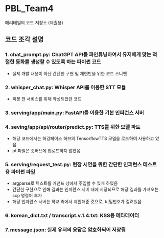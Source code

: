 # PBL_Team4

메리테일의 코드 저장소 (제출용)

## 코드 조각 설명

### 1. chat_prompt.py: ChatGPT API를 파인튜닝하여서 유저에게 맞는 적절한 동화를 생성할 수 있도록 하는 파이썬 코드

- 실제 개발 내용이 아닌 간단한 구현 및 재현만을 위한 코드 스니펫

### 2. whisper_chat.py: Whisper API를 이용한 STT 모듈

- 피봇 전 서비스를 위해 작성되었던 코드

### 3. serving/app/main.py: FastAPI를 이용한 기본 인퍼런스 서버

### 4. seving/app/api/router/predict.py: TTS를 위한 모델 파트

- 해당 코드에서는 허깅페이스 허브의 TensorflowTTS 모델을 로드하여 사용하고 있음
- pt 파일은 깃허브에 업로드하지 않았음

### 5. serving/request_test.py: 현장 시연을 위한 간단한 인퍼런스 테스트용 파이썬 파일

- argparse로 텍스트를 커맨드 상에서 주입할 수 있게 하였음
- 간단한 구현으로 인해 결과는 인퍼런스 서버 내에 저장되므로 해당 결과를 가져오는 scp 명령어 추가
- 해당 인퍼런스 서버는 학교 측에서 지원해준 것으로, 비밀번호가 걸려있음

### 6. korean_dict.txt / transcript.v.1.4.txt: KSS용 메타데이터

### 7. message.json: 실제 유저의 응답은 암호화되어 저장됨
